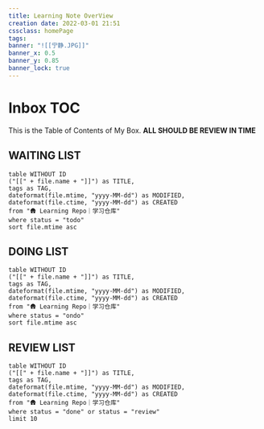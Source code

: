 ```yaml
---
title: Learning Note OverView
creation date: 2022-03-01 21:51 
cssclass: homePage
tags:
banner: "![[宁静.JPG]]"
banner_x: 0.5
banner_y: 0.85
banner_lock: true
---
```

# Inbox TOC

This is the Table of Contents of My Box. **ALL SHOULD BE REVIEW IN TIME**

## WAITING LIST

```dataview
table WITHOUT ID
("[[" + file.name + "]]") as TITLE,
tags as TAG,
dateformat(file.mtime, "yyyy-MM-dd") as MODIFIED,
dateformat(file.ctime, "yyyy-MM-dd") as CREATED
from "🛖 Learning Repo｜学习仓库"
where status = "todo"
sort file.mtime asc
```

## DOING LIST

```dataview
table WITHOUT ID
("[[" + file.name + "]]") as TITLE,
tags as TAG,
dateformat(file.mtime, "yyyy-MM-dd") as MODIFIED,
dateformat(file.ctime, "yyyy-MM-dd") as CREATED
from "🛖 Learning Repo｜学习仓库"
where status = "ondo"
sort file.mtime asc
```

## REVIEW LIST

```dataview
table WITHOUT ID
("[[" + file.name + "]]") as TITLE,
tags as TAG,
dateformat(file.mtime, "yyyy-MM-dd") as MODIFIED,
dateformat(file.ctime, "yyyy-MM-dd") as CREATED
from "🛖 Learning Repo｜学习仓库"
where status = "done" or status = "review"
limit 10
```

